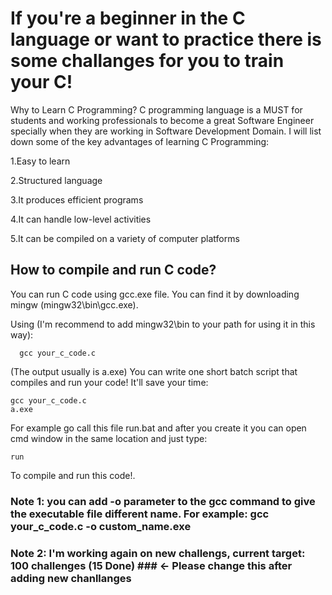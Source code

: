 # If you're a beginner in the C language or want to practice there is some challanges for you to train your C! #

Why to Learn C Programming?
C programming language is a MUST for students and working professionals to become a great Software Engineer specially when they are working in Software Development Domain. I will list down some of the key advantages of learning C Programming:

1.Easy to learn

2.Structured language

3.It produces efficient programs

4.It can handle low-level activities

5.It can be compiled on a variety of computer platforms


## How to compile and run C code? ##
You can run C code using gcc.exe file. You can find it by downloading mingw (mingw32\bin\gcc.exe).

Using (I'm recommend to add mingw32\bin to your path for using it in this way):
```batch
  gcc your_c_code.c
```
(The output usually is a.exe)
You can write one short batch script that compiles and run your code! It'll save your time:
```batch
gcc your_c_code.c
a.exe
```

For example go call this file run.bat and after you create it you can open cmd window in the same location and just type:
```batch
run
```
To compile and run this code!.

### Note 1: you can add -o parameter to the gcc command to give the executable file different name. For example: gcc your_c_code.c -o custom_name.exe
### Note 2: I'm working again on new challengs, current target: 100 challenges (15 Done) ### <- Please change this after adding new chanllanges

